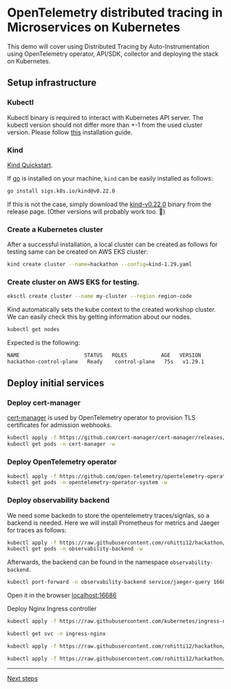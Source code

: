 # OpenTelemetry distributed tracing in Microservices on Kubernetes 


This demo will cover using Distributed Tracing by Auto-Instrumentation using OpenTelemetry operator, API/SDK, collector
and deploying the stack on Kubernetes. 



## Setup infrastructure

### Kubectl

Kubectl binary is required to interact with Kubernetes API server. The kubectl version should not differ more than +-1 from the used cluster version. Please follow [this](https://kubernetes.io/docs/tasks/tools/install-kubectl-linux/#install-kubectl-binary-with-curl-on-linux) installation guide.

### Kind

[Kind Quickstart](https://kind.sigs.k8s.io/docs/user/quick-start/).

If [go](https://go.dev/) is installed on your machine, `kind` can be easily installed as follows:

```bash
go install sigs.k8s.io/kind@v0.22.0
```

If this is not the case, simply download the [kind-v0.22.0](https://github.com/kubernetes-sigs/kind/releases/tag/v0.22.0) binary from the release page. (Other versions will probably work too. :cowboy_hat_face:)

### Create a Kubernetes cluster

After a successful installation, a local cluster can be created as follows for testing same can be created on AWS EKS cluster:

```bash
kind create cluster --name=hackathon --config=kind-1.29.yaml
```

### Create cluster on AWS EKS for testing.

```bash
eksctl create cluster --name my-cluster --region region-code
```

Kind automatically sets the kube context to the created workshop cluster. We can easily check this by getting information about our nodes.

```bash
kubectl get nodes
```
Expected is the following:

```bash
NAME                     STATUS   ROLES           AGE   VERSION
hackathon-control-plane   Ready    control-plane   75s   v1.29.1
```



## Deploy initial services

### Deploy cert-manager

[cert-manager](https://cert-manager.io/docs/) is used by OpenTelemetry operator to provision TLS certificates for admission webhooks.

```bash
kubectl apply -f https://github.com/cert-manager/cert-manager/releases/download/v1.11.0/cert-manager.yaml
kubectl get pods -n cert-manager -w 
```

### Deploy OpenTelemetry operator

```bash
kubectl apply -f https://github.com/open-telemetry/opentelemetry-operator/releases/download/v0.94.0/opentelemetry-operator.yaml
kubectl get pods -n opentelemetry-operator-system -w  
```

### Deploy observability backend

We need some backedn to store the opentelemetry traces/signlas, so a backend is needed. Here we will install Prometheus for metrics and Jaeger for traces as follows:

```bash
kubectl apply -f https://raw.githubusercontent.com/rohitti12/hackathon/refs/heads/main/backend/01-backend.yaml
kubectl get pods -n observability-backend -w 
```

Afterwards, the backend can be found in the namespace `observability-backend`. 

```bash
kubectl port-forward -n observability-backend service/jaeger-query 16686:16686
```

Open it in the browser [localhost:16686](http://localhost:16686/)

Deploy Nginx Ingress controller

```bash
kubectl apply -f https://raw.githubusercontent.com/kubernetes/ingress-nginx/controller-v1.12.0-beta.0/deploy/static/provider/aws/deploy.yaml
```

```bash
kubectl get svc -n ingress-nginx
```

```bash
kubectl apply -f https://raw.githubusercontent.com/rohitti12/hackathon/refs/heads/main/backend/jaeger-ing.yaml
```

```bash
kubectl apply -f https://raw.githubusercontent.com/rohitti12/hackathon/refs/heads/main/backend/frontend-ing.yaml
```
---

[Next steps](./02-tracing-introduction.md)
